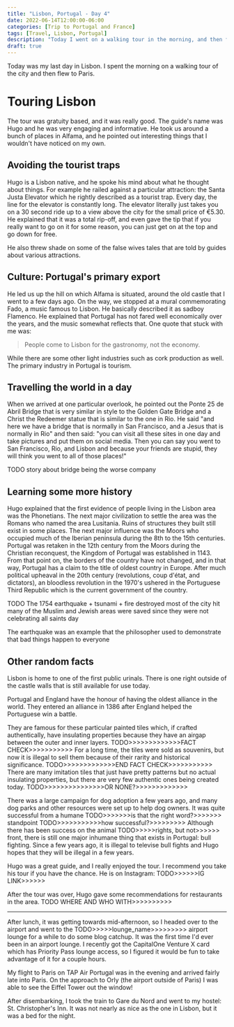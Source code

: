 ```yaml
---
title: "Lisbon, Portugal - Day 4"
date: 2022-06-14T12:00:00-06:00
categories: [Trip to Portugal and France]
tags: [Travel, Lisbon, Portugal]
description: "Today I went on a walking tour in the morning, and then flew to Paris!"
draft: true
---
```


Today was my last day in Lisbon. I spent the morning on a walking tour of the
city and then flew to Paris.

# Touring Lisbon

The tour was gratuity based, and it was really good. The guide's name was Hugo
and he was very engaging and informative. He took us around a bunch of places in
Alfama, and he pointed out interesting things that I wouldn't have noticed on my
own.

## Avoiding the tourist traps

Hugo is a Lisbon native, and he spoke his mind about what he thought about
things. For example he railed against a particular attraction: the Santa Justa
Elevator which he rightly described as a tourist trap. Every day, the line for
the elevator is constantly long. The elevator literally just takes you on a 30
second ride up to a view above the city for the small price of €5.30. He
explained that it was a total rip-off, and even gave the tip that if you really
want to go on it for some reason, you can just get on at the top and go down for
free.

He also threw shade on some of the false wives tales that are told by guides
about various attractions.

## Culture: Portugal's primary export

He led us up the hill on which Alfama is situated, around the old castle that I
went to a few days ago. On the way, we stopped at a mural commemorating Fado, a
music famous to Lisbon. He basically described it as sadboy Flamenco. He
explained that Portugal has not fared well economically over the years, and the
music somewhat reflects that. One quote that stuck with me was:

> People come to Lisbon for the gastronomy, not the economy.

While there are some other light industries such as cork production as well. The
primary industry in Portugal is tourism.

## Travelling the world in a day

When we arrived at one particular overlook, he pointed out the Ponte 25 de Abril
Bridge that is very similar in style to the Golden Gate Bridge and a Christ the
Redeemer statue that is similar to the one in Rio. He said "and here we have a
bridge that is normally in San Francisco, and a Jesus that is normally in Rio"
and then said: "you can visit all these sites in one day and take pictures and
put them on social media. Then you can say you went to San Francisco, Rio, and
Lisbon and because your friends are stupid, they will think you went to all of
those places!"

TODO story about bridge being the worse company

## Learning some more history

Hugo explained that the first evidence of people living in the Lisbon area was
the Phonetians. The next major civilization to settle the area was the Romans
who named the area Lusitania. Ruins of structures they built still exist in some
places. The next major influence was the Moors who occupied much of the Iberian
peninsula during the 8th to the 15th centuries. Portugal was retaken in the 12th
century from the Moors during the Christian reconquest, the Kingdom of Portugal
was established in 1143. From that point on, the borders of the country have not
changed, and in that way, Portugal has a claim to the title of oldest country in
Europe. After much political upheaval in the 20th century (revolutions, coup
d'état, and dictators), an bloodless revolution in the 1970's ushered in the
Portuguese Third Republic which is the current government of the country.

TODO The 1754 earthquake + tsunami + fire destroyed most of the city hit many of the
Muslim and Jewish areas were saved since they were not celebrating all saints
day

The earthquake was an example that the philosopher used to demonstrate that
bad things happen to everyone

## Other random facts

Lisbon is home to one of the first public urinals. There is one right outside of
the castle walls that is still available for use today.

Portugal and England have the honour of having the oldest alliance in the world.
They entered an alliance in 1386 after England helped the Portuguese win a
battle.

They are famous for these particular painted tiles which, if crafted
authentically, have insulating properties because they have an airgap between
the outer and inner layers.
TODO>>>>>>>>>>>>>FACT CHECK>>>>>>>>>>>
For a long time, the tiles were sold as souvenirs, but now it is illegal to sell
them because of their rarity and historical significance.
TODO>>>>>>>>>>>>>END FACT CHECK>>>>>>>>>>>
There are many imitation tiles that just have pretty patterns but no actual
insulating properties, but there are very few authentic ones being created
today. TODO>>>>>>>>>>>>>>>OR NONE?>>>>>>>>>>>>>

There was a large campaign for dog adoption a few years ago, and many dog parks
and other resources were set up to help dog owners.
It was quite successful from a humane TODO>>>>>>>is that the right word?>>>>>>>
standpoint
TODO>>>>>>>>>>>how successful?>>>>>>>>>
Although there has been success on the animal TODO>>>>>rights, but not>>>>>>
front, there is still one major inhumane thing that exists in Portugal: bull
fighting. Since a few years ago, it is illegal to televise bull fights and Hugo
hopes that they will be illegal in a few years.

Hugo was a great guide, and I really enjoyed the tour. I recommend you take his
tour if you have the chance. He is on Instagram: TODO>>>>>>IG LINK>>>>>>

After the tour was over, Hugo gave some recommendations for restaurants in the
area.
TODO WHERE AND WHO WITH>>>>>>>>>>

-----------

After lunch, it was getting towards mid-afternoon, so I headed over to the
airport and went to the TODO>>>>>lounge_name>>>>>>>>> airport lounge for a while
to do some blog catchup. It was the first time I'd ever been in an airport
lounge. I recently got the CapitalOne Venture X card which has Priority Pass
lounge access, so I figured it would be fun to take advantage of it for a couple
hours.

My flight to Paris on TAP Air Portugal was in the evening and arrived fairly
late into Paris. On the approach to Orly (the airport outside of Paris) I was
able to see the Eiffel Tower out the window!

After disembarking, I took the train to Gare du Nord and went to my hostel: St.
Christopher's Inn. It was not nearly as nice as the one in Lisbon, but it was a
bed for the night.
